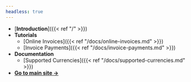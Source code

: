 ```yaml
---
headless: true
---
```


- [**Introduction**]({{< ref "/" >}})
- **Tutorials**
    - [Online Invoices]({{< ref "/docs/online-invoices.md" >}})
    - [Invoice Payments]({{< ref "/docs/invoice-payments.md" >}})
- **Documentation**
    - [Supported Currencies]({{< ref "/docs/supported-currencies.md" >}})
- [**Go to main site →**](https://remote.one)
